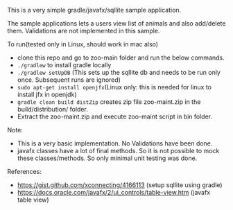 This is a very simple gradle/javafx/sqllite sample application.

The sample applications lets a users view list of animals and also add/delete them.
Validations are not implemented in this sample.

To run(tested only in Linux, should work in mac also) 

* clone this repo and go to zoo-main folder and run the below commands.
* `./gradlew` to install gradle locally
* `./gradlew setUpDB` (This sets up the sqllite db and needs to be run only once. Subsequent runs are ignored)
* `sudo apt-get install openjfx`(Linux only: this is needed for linux to install jfx in openjdk)
* `gradle clean build distZip` creates zip file zoo-maint.zip in the build/distribution/ folder.
* Extract the zoo-maint.zip and execute zoo-maint script in bin folder.

Note:
* This is a very basic implementation. No Validations have been done.
* javafx classes have a lot of final methods. So it is not possible to mock these classes/methods. So only minimal unit testing was done.

References:

* https://gist.github.com/xconnecting/4166113 (setup sqllite using gradle)
* https://docs.oracle.com/javafx/2/ui_controls/table-view.htm (javafx table view)